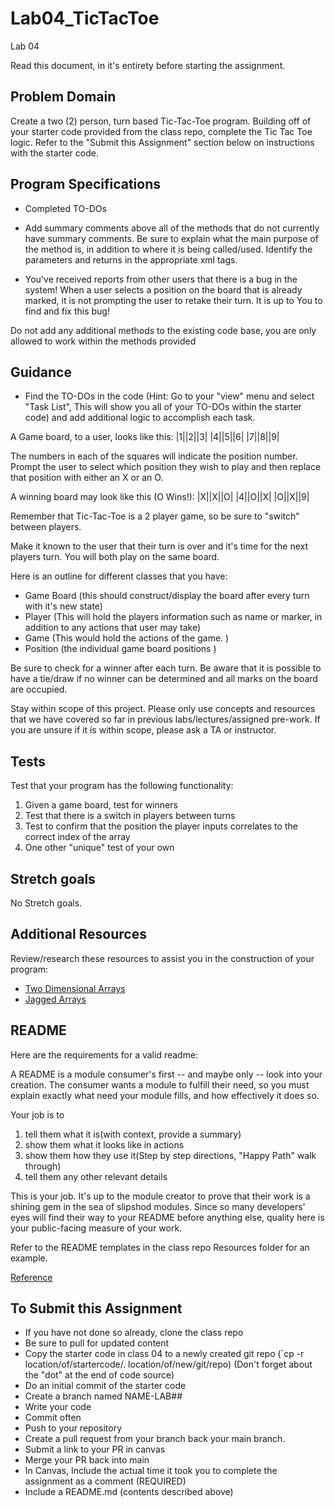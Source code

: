 # Lab04_TicTacToe

Lab 04

Read this document, in it's entirety before starting the assignment.

## Problem Domain

Create a two (2) person, turn based Tic-Tac-Toe program. Building off of your starter code provided from the class repo, complete the Tic Tac Toe logic. Refer to the "Submit this Assignment" section below on instructions with the starter code.

## Program Specifications

- Completed TO-DOs

- Add summary comments above all of the methods that do not currently have summary comments. Be sure to explain what the main purpose of the method is, in addition to where it is being called/used. Identify the parameters and returns in the appropriate xml tags.

- You've received reports from other users that there is a bug in the system! When a user selects a position on the board that is already marked, it is not prompting the user to retake their turn. It is up to You to find and fix this bug!

Do not add any additional methods to the existing code base, you are only allowed to work within the methods provided

## Guidance

- Find the TO-DOs in the code (Hint: Go to your "view" menu and select "Task List", This will show you all of your TO-DOs within the starter code) and add additional logic to accomplish each task.

A Game board, to a user, looks like this:
|1||2||3|
|4||5||6|
|7||8||9|

The numbers in each of the squares will indicate the position number. Prompt the user to select which position they wish to play and then replace that position with either an X or an O.

A winning board may look like this (O Wins!):
|X||X||O|
|4||O||X|
|O||X||9|

Remember that Tic-Tac-Toe is a 2 player game, so be sure to "switch" between players.

Make it known to the user that their turn is over and it's time for the next players turn. You will both play on the same board.

Here is an outline for different classes that you have:

- Game Board (this should construct/display the board after every turn with it's new state)
- Player (This will hold the players information such as name or marker, in addition to any actions that user may take)
- Game (This would hold the actions of the game. )
- Position (the individual game board positions )

Be sure to check for a winner after each turn. Be aware that it is possible to have a tie/draw if no winner can be determined and all marks on the board are occupied.

Stay within scope of this project. Please only use concepts and resources that we have covered so far in previous labs/lectures/assigned pre-work. If you are unsure if it is within scope, please ask a TA or instructor.

## Tests

Test that your program has the following functionality:

1. Given a game board, test for winners
2. Test that there is a switch in players between turns
3. Test to confirm that the position the player inputs correlates to the correct index of the array
4. One other "unique" test of your own

## Stretch goals

No Stretch goals.

## Additional Resources

Review/research these resources to assist you in the construction of your program:

- [Two Dimensional Arrays](https://docs.microsoft.com/en-us/dotnet/csharp/programming-guide/arrays/multidimensional-arrays)
- [Jagged Arrays](https://docs.microsoft.com/en-us/dotnet/csharp/programming-guide/arrays/jagged-arrays)

## README

Here are the requirements for a valid readme:

A README is a module consumer's first -- and maybe only -- look into your creation. The consumer wants a module to fulfill their need, so you must explain exactly what need your module fills, and how effectively it does so.

Your job is to

1. tell them what it is(with context, provide a summary)
2. show them what it looks like in actions
3. show them how they use it(Step by step directions, "Happy Path" walk through)
4. tell them any other relevant details

This is your job. It's up to the module creator to prove that their work is a shining gem in the sea of slipshod modules. Since so many developers' eyes will find their way to your README before anything else, quality here is your public-facing measure of your work.

Refer to the README templates in the class repo Resources folder for an example.

[Reference](https://github.com/noffle/art-of-readme)

## To Submit this Assignment

- If you have not done so already, clone the class repo
- Be sure to pull for updated content
- Copy the starter code in class 04 to a newly created git repo (`cp -r location/of/startercode/. location/of/new/git/repo) (Don't forget about the "dot" at the end of code source)
- Do an initial commit of the starter code
- Create a branch named NAME-LAB##
- Write your code
- Commit often
- Push to your repository
- Create a pull request from your branch back your main branch.
- Submit a link to your PR in canvas
- Merge your PR back into main
- In Canvas, Include the actual time it took you to complete the assignment as a comment (REQUIRED)
- Include a README.md (contents described above)
